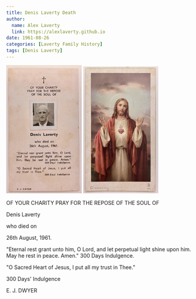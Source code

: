 ```yaml
---
title: Denis Laverty Death
author:
  name: Alex Laverty
  link: https://alexlaverty.github.io
date: 1961-08-26
categories: [Laverty Family History]
tags: [Denis Laverty]
---
```


<img src="/assets/img/laverty/denis-laverty-death-01.jpg" width="40%"/>

<img src="/assets/img/laverty/denis-laverty-death-02.jpg" width="40%"/> 


OF YOUR CHARITY PRAY FOR THE REPOSE OF THE SOUL OF

Denis Laverty

who died on

26th August, 1961.

"Eternal rest grant unto him, O Lord, and let perpetual light shine upon him. May he rest in peace. Amen." 300 Days Indulgence.

"O Sacred Heart of Jesus, I put all my trust in Thee."

300 Days' Indulgence

E. J. DWYER